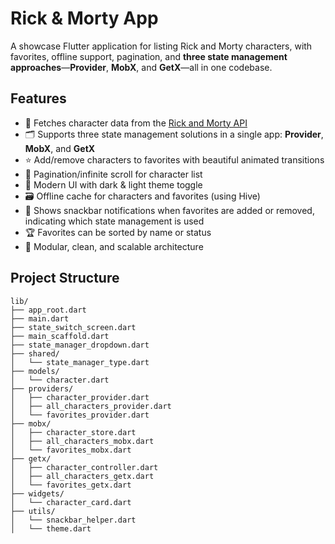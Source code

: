 # Rick & Morty App

A showcase Flutter application for listing Rick and Morty characters, with favorites, offline support, pagination, and **three state management approaches**—**Provider**, **MobX**, and **GetX**—all in one codebase.

## Features

- 🚀 Fetches character data from the [Rick and Morty API](https://rickandmortyapi.com/documentation/)
- 🗂️ Supports three state management solutions in a single app: **Provider**, **MobX**, and **GetX**
- ⭐ Add/remove characters to favorites with beautiful animated transitions
- 🔄 Pagination/infinite scroll for character list
- 📱 Modern UI with dark & light theme toggle 
- 🗃️ Offline cache for characters and favorites (using Hive)
- 🧠 Shows snackbar notifications when favorites are added or removed, indicating which state management is used
- 🏆 Favorites can be sorted by name or status
- 🧩 Modular, clean, and scalable architecture

## Project Structure

```plaintext
lib/
├── app_root.dart                  
├── main.dart                      
├── state_switch_screen.dart      
├── main_scaffold.dart             
├── state_manager_dropdown.dart    
├── shared/
│   └── state_manager_type.dart    
├── models/
│   └── character.dart            
├── providers/
│   ├── character_provider.dart
│   ├── all_characters_provider.dart
│   └── favorites_provider.dart
├── mobx/
│   ├── character_store.dart
│   ├── all_characters_mobx.dart
│   └── favorites_mobx.dart
├── getx/
│   ├── character_controller.dart
│   ├── all_characters_getx.dart
│   └── favorites_getx.dart
├── widgets/
│   └── character_card.dart       
├── utils/
│   └── snackbar_helper.dart       
│   └── theme.dart               
